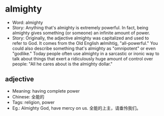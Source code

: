 # almighty

- Word: almighty
- Story: Anything that's almighty is extremely powerful. In fact, being almighty gives something (or someone) an infinite amount of power.
- Story: Originally, the adjective almighty was capitalized and used to refer to God. It comes from the Old English ælmihtig, "all-powerful." You could also describe something that's almighty as "omnipotent" or even "godlike." Today people often use almighty in a sarcastic or ironic way to talk about things that exert a ridiculously huge amount of control over people: "All he cares about is the almighty dollar."

## adjective

- Meaning: having complete power
- Chinese: 全能的
- Tags: religion, power
- Eg.: Almighty God, have mercy on us. 全能的上主，请垂怜我们。

